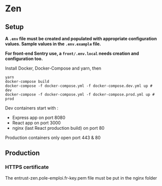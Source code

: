 # Zen

## Setup

**A `.env` file must be created and populated with appropriate configuration values. Sample values in the `.env.example` file.**

**For front-end Sentry use, a `front/.env.local` needs creation and configuration too.**

Install Docker, Docker-Compose and yarn, then

```
yarn
docker-compose build
docker-compose -f docker-compose.yml -f docker-compose.dev.yml up # dev
docker-compose -f docker-compose.yml -f docker-compose.prod.yml up # prod
```

Dev containers start with :

- Express app on port 8080
- React app on port 3000
- nginx (last React production build) on port 80

Production containers only open port 443 & 80

## Production

### HTTPS certificate

The entrust-zen.pole-emploi.fr-key.pem file must be put in the nginx folder
